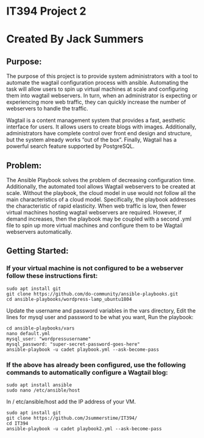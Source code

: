 # IT394 Project 2
# Created By Jack Summers

## Purpose:

The purpose of this project is to provide system administrators with a tool to automate the wagtail configuration process with ansible. 
Automating the task will allow users to spin up virtual machines at scale and configuring them into wagtail webservers. 
In turn, when an administrator is expecting or experiencing more web traffic, they can quickly increase the number of webservers to handle the traffic.

Wagtail is a content management system that provides a fast, aesthetic interface for users. It allows users to create blogs with images. 
Additionally, administrators have complete control over front end design and structure, but the system already works “out of the box”. 
Finally, Wagtail has a powerful search feature supported by PostgreSQL.

## Problem:

The Ansible Playbook solves the problem of decreasing configuration time. Additionally, the automated tool allows Wagtail webservers to be created at scale. 
Without the playbook, the cloud model in use would not follow all the main characteristics of a cloud model. 
Specifically, the playbook addresses the characteristic of rapid elasticity. When web traffic is low, then fewer virtual machines hosting wagtail 
webservers are required. However, if demand increases, then the playbook may be coupled with a second .yml file to spin up more virtual machines 
and configure them to be Wagtail webservers automatically.

## Getting Started:

### If your virtual machine is not configured to be a webserver follow these instructions first:

    sudo apt install git
    git clone https://github.com/do-community/ansible-playbooks.git
    cd ansible-playbooks/wordpress-lamp_ubuntu1804
Update the username and password variables in the vars directory, Edit the lines for mysql user and password to be what you want, Run the playbook:

    cd ansible-playbooks/vars
    nano default.yml
    mysql_user: "wordpressusername"
    mysql_password: "super-secret-password-goes-here"
    ansible-playbook -u cadet playbook.yml --ask-become-pass

### If the above has already been configured, use the following commands to automatically configure a Wagtail blog:

    sudo apt install ansible
    sudo nano /etc/ansible/host
    
In / etc/ansible/host add the IP address of your VM.

    sudo apt install git
    git clone https://github.com/Jsummerstime/IT394/
    cd IT394
    ansible-playbook -u cadet playbook2.yml --ask-become-pass
